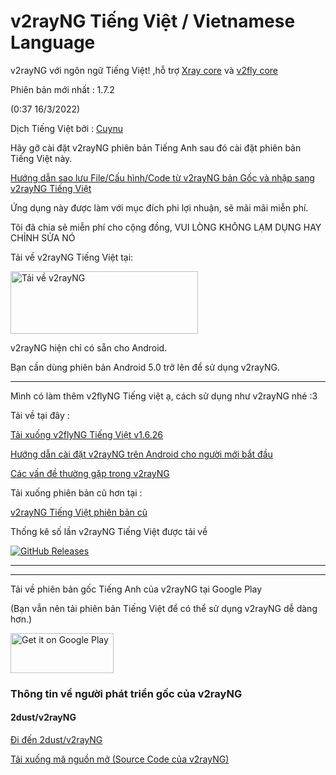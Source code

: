 # v2rayNG Tiếng Việt / Vietnamese Language

v2rayNG với ngôn ngữ Tiếng Việt! ,hỗ trợ [Xray core](https://github.com/XTLS/Xray-core) và [v2fly core](https://github.com/v2fly/v2ray-core)

Phiên bản mới nhất : 1.7.2

(0:37 16/3/2022)

Dịch Tiếng Việt bởi : [Cuynu](https://m.youtube.com/cuynudtw)

Hãy gỡ cài đặt v2rayNG phiên bản Tiếng Anh sau đó cài đặt phiên bản Tiếng Việt này.

[Hướng dẫn sao lưu File/Cấu hình/Code từ v2rayNG bản Gốc và nhập sang v2rayNG Tiếng Việt](https://github.com/cuynu/v2rayvn/wiki/Backup)

Ứng dụng này được làm với mục đích phi lợi nhuận, sẽ mãi mãi miễn phí.

Tôi đã chia sẻ miễn phí cho cộng đồng, VUI LÒNG KHÔNG LẠM DỤNG HAY CHỈNH SỬA NÓ

Tải về v2rayNG Tiếng Việt tại:  

<a href="https://github.com/cuynu/v2rayvn/releases/download/1.7.2/v2rayNG_1.7.2.apk">
<img alt="Tải về v2rayNG" src="https://github.com/cuynu/v2rayvn/releases/download/1.7.2/1647365756106.png" width="300" height="100" />
</a>

v2rayNG hiện chỉ có sẵn cho Android.

Bạn cần dùng phiên bản Android 5.0 trở lên để sử dụng v2rayNG.

____________________________________________________

Mình có làm thêm v2flyNG Tiếng việt ạ, cách sử dụng như v2rayNG nhé :3


Tải về tại đây : 

[Tải xuống v2flyNG Tiếng Việt v1.6.26](https://github.com/cuynu/v2rayvn/releases/download/1.6.25/v2flyNG_1.6.26.apk)


[Hướng dẫn cài đặt v2rayNG trên Android cho người mới bắt đầu](https://github.com/cuynu/v2rayvn/wiki/H%C6%B0%E1%BB%9Bng-d%E1%BA%ABn-c%C3%A0i-%C4%91%E1%BA%B7t-%E1%BB%A9ng-d%E1%BB%A5ng-cho-ng%C6%B0%E1%BB%9Di-b%E1%BA%AFt-%C4%91%E1%BA%A7u)

[Các vấn đề thường gặp trong v2rayNG](https://github.com/cuynu/v2rayvn/wiki/V%E1%BA%A5n-%C4%91%E1%BB%81-th%C6%B0%E1%BB%9Dng-g%E1%BA%B7p-tr%C3%AAn-v2rayNG)

Tải xuống phiên bản cũ hơn tại :

 [v2rayNG Tiếng Việt phiên bản cũ](https://github.com/cuynu/v2rayvn/releases)

Thống kê số lần v2rayNG Tiếng Việt được tải về

[![GitHub Releases](https://img.shields.io/github/downloads/cuynu/v2rayvn/1.7.1/total?logo=github)](https://github.com/cuynu/v2rayvn/releases)
____________________________________________________
____________________________________________________





Tải về phiên bản gốc Tiếng Anh của v2rayNG tại Google Play


(Bạn vẫn nên tải phiên bản Tiếng Việt để có thể sử dụng v2rayNG dễ dàng hơn.)

<a href="https://play.app.goo.gl/?link=https://play.google.com/store/apps/details?id=com.v2ray.ang&ddl=1&pcampaignid=web_ddl_1">
<img alt="Get it on Google Play" src="https://play.google.com/intl/vi_vn/badges/images/generic/vi_badge_web_generic.png" width="165" height="64" />
</a>

### Thông tin về người phát triển gốc của v2rayNG

#### 2dust/v2rayNG
[Đi đến 2dust/v2rayNG](https://github.com/2dust/v2rayng)

[Tải xuống mã nguồn mở (Source Code của v2rayNG)](https://github.com/2dust/v2rayNG/archive/refs/tags/1.7.2.zip)

